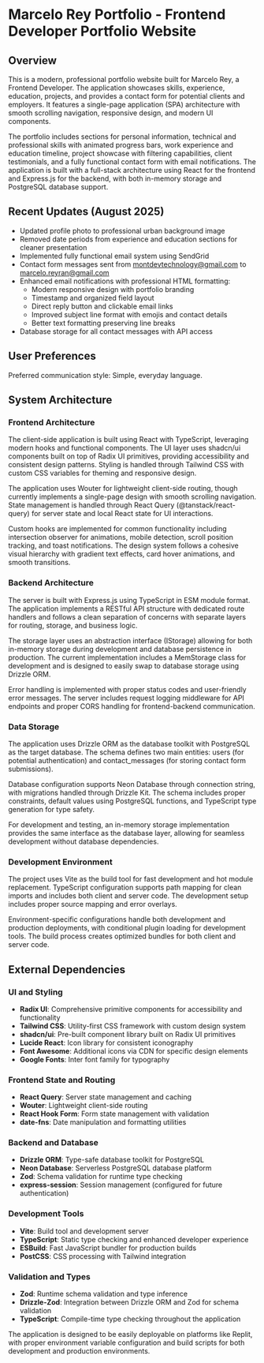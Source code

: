 # Marcelo Rey Portfolio - Frontend Developer Portfolio Website

## Overview

This is a modern, professional portfolio website built for Marcelo Rey, a Frontend Developer. The application showcases skills, experience, education, projects, and provides a contact form for potential clients and employers. It features a single-page application (SPA) architecture with smooth scrolling navigation, responsive design, and modern UI components.

The portfolio includes sections for personal information, technical and professional skills with animated progress bars, work experience and education timeline, project showcase with filtering capabilities, client testimonials, and a fully functional contact form with email notifications. The application is built with a full-stack architecture using React for the frontend and Express.js for the backend, with both in-memory storage and PostgreSQL database support.

## Recent Updates (August 2025)

- Updated profile photo to professional urban background image
- Removed date periods from experience and education sections for cleaner presentation
- Implemented fully functional email system using SendGrid
- Contact form messages sent from montdevtechnology@gmail.com to marcelo.reyran@gmail.com
- Enhanced email notifications with professional HTML formatting:
  - Modern responsive design with portfolio branding
  - Timestamp and organized field layout
  - Direct reply button and clickable email links
  - Improved subject line format with emojis and contact details
  - Better text formatting preserving line breaks
- Database storage for all contact messages with API access

## User Preferences

Preferred communication style: Simple, everyday language.

## System Architecture

### Frontend Architecture
The client-side application is built using React with TypeScript, leveraging modern hooks and functional components. The UI layer uses shadcn/ui components built on top of Radix UI primitives, providing accessibility and consistent design patterns. Styling is handled through Tailwind CSS with custom CSS variables for theming and responsive design.

The application uses Wouter for lightweight client-side routing, though currently implements a single-page design with smooth scrolling navigation. State management is handled through React Query (@tanstack/react-query) for server state and local React state for UI interactions.

Custom hooks are implemented for common functionality including intersection observer for animations, mobile detection, scroll position tracking, and toast notifications. The design system follows a cohesive visual hierarchy with gradient text effects, card hover animations, and smooth transitions.

### Backend Architecture
The server is built with Express.js using TypeScript in ESM module format. The application implements a RESTful API structure with dedicated route handlers and follows a clean separation of concerns with separate layers for routing, storage, and business logic.

The storage layer uses an abstraction interface (IStorage) allowing for both in-memory storage during development and database persistence in production. The current implementation includes a MemStorage class for development and is designed to easily swap to database storage using Drizzle ORM.

Error handling is implemented with proper status codes and user-friendly error messages. The server includes request logging middleware for API endpoints and proper CORS handling for frontend-backend communication.

### Data Storage
The application uses Drizzle ORM as the database toolkit with PostgreSQL as the target database. The schema defines two main entities: users (for potential authentication) and contact_messages (for storing contact form submissions).

Database configuration supports Neon Database through connection string, with migrations handled through Drizzle Kit. The schema includes proper constraints, default values using PostgreSQL functions, and TypeScript type generation for type safety.

For development and testing, an in-memory storage implementation provides the same interface as the database layer, allowing for seamless development without database dependencies.

### Development Environment
The project uses Vite as the build tool for fast development and hot module replacement. TypeScript configuration supports path mapping for clean imports and includes both client and server code. The development setup includes proper source mapping and error overlays.

Environment-specific configurations handle both development and production deployments, with conditional plugin loading for development tools. The build process creates optimized bundles for both client and server code.

## External Dependencies

### UI and Styling
- **Radix UI**: Comprehensive primitive components for accessibility and functionality
- **Tailwind CSS**: Utility-first CSS framework with custom design system
- **shadcn/ui**: Pre-built component library built on Radix UI primitives
- **Lucide React**: Icon library for consistent iconography
- **Font Awesome**: Additional icons via CDN for specific design elements
- **Google Fonts**: Inter font family for typography

### Frontend State and Routing
- **React Query**: Server state management and caching
- **Wouter**: Lightweight client-side routing
- **React Hook Form**: Form state management with validation
- **date-fns**: Date manipulation and formatting utilities

### Backend and Database
- **Drizzle ORM**: Type-safe database toolkit for PostgreSQL
- **Neon Database**: Serverless PostgreSQL database platform
- **Zod**: Schema validation for runtime type checking
- **express-session**: Session management (configured for future authentication)

### Development Tools
- **Vite**: Build tool and development server
- **TypeScript**: Static type checking and enhanced developer experience
- **ESBuild**: Fast JavaScript bundler for production builds
- **PostCSS**: CSS processing with Tailwind integration

### Validation and Types
- **Zod**: Runtime schema validation and type inference
- **Drizzle-Zod**: Integration between Drizzle ORM and Zod for schema validation
- **TypeScript**: Compile-time type checking throughout the application

The application is designed to be easily deployable on platforms like Replit, with proper environment variable configuration and build scripts for both development and production environments.